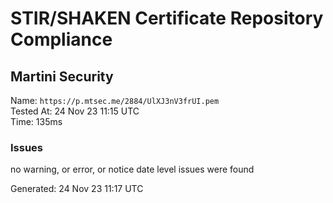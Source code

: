 # STIR/SHAKEN Certificate Repository Compliance

## Martini Security

Name: `https://p.mtsec.me/2884/UlXJ3nV3frUI.pem`\
Tested At: 24 Nov 23 11:15 UTC\
Time: 135ms

### Issues

no warning, or error, or notice date level issues were found

Generated: 24 Nov 23 11:17 UTC